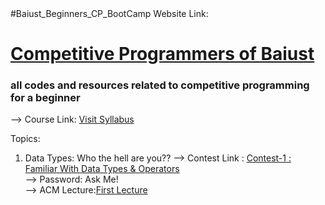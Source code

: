 <html>
<head>
#Baiust_Beginners_CP_BootCamp
</head>
Website Link: 
<h1>
  <a href="https://baiustcp.blogspot.com/" target="_blank">Competitive Programmers of Baiust</a> 
</h1>
  
<h3>all codes and resources related to competitive programming for a beginner</h3>

--> Course Link: <a href="https://docs.google.com/document/d/1xn_oqUbaBYkdDXdQ_vhA4ZCBBA_ql4WMFPyWR5uyWW4/edit?tab=t.0 " target="_blank">Visit Syllabus</a> 

Topics:
1. Data Types: Who the hell are you??
--> Contest Link : <a href="https://vjudge.net/contest/669298" target="_blank">Contest-1 : Familiar With Data Types & Operators</a> <br>
--> Password: Ask Me!  <br> 
--> ACM Lecture:<a href="https://docs.google.com/presentation/d/1wES7FplQBvMnwS8Qhn0FozkuCDORonklh_69ShIdl3s/edit?usp=sharing" target="_blank">First Lecture</a> <br> 

</html>

